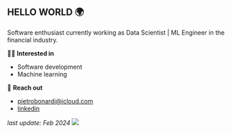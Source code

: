 ## HELLO WORLD 🌍

Software enthusiast currently working as Data Scientist | ML Engineer in the financial industry.

🤹‍♂️ **Interested in**  
- Software development
- Machine learning 

💫 **Reach out**
- pietrobonardi@icloud.com 
- [linkedin](https://www.linkedin.com/in/pietrobonardi/)


_last update: Feb 2024_
![](https://komarev.com/ghpvc/?username=your-github-username&color=green)
